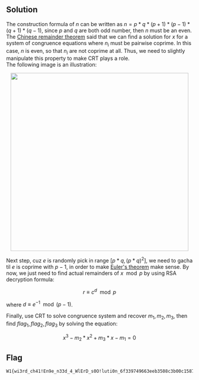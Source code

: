 ## Solution
The construction formula of $n$ can be written as $n = p * q * (p + 1) * (p - 1) * (q + 1) * (q - 1)$, since $p$ and $q$ are both odd number, then $n$ must be an even. The [Chinese remainder theorem](https://en.wikipedia.org/wiki/Chinese_remainder_theorem) said that we can find a solution for $x$ for a system of congruence equations where $n_i$ must be pairwise coprime. In this case, $n$ is even, so that $n_i$ are not coprime at all. Thus, we need to slightly manipulate this property to make CRT plays a role.  
The following image is an illustration:

<div align="center">
<img src="https://i.ibb.co/xSy9kgLV/034dde5295a41dfa44b5.jpg" width="480">
</div>

Next step, cuz $e$ is randomly pick in range $[p*q, (p*q)^2]$, we need to gacha til $e$ is coprime with $p - 1$, in order to make [Euler's theorem](https://en.wikipedia.org/wiki/Euler%27s_theorem) make sense. By now, we just need to find actual remainders of $x \mod{p}$ by using RSA decryption formula:

$$
r \equiv c^d \mod{p}
$$

where $d \equiv e^{-1} \mod(p-1)$.

Finally, use CRT to solve congruence system and recover $m_1, m_2, m_3$, then find $flag_1, flag_2, flag_3$ by solving the equation:

$$
x^3 - m_2*x^2 + m_3*x - m_1 = 0
$$


## Flag
```
W1{wi3rd_ch41!En9e_n33d_4_WlErD_s0O!luti0n_6f339749663eeb3508c3b00c15872e41}
```